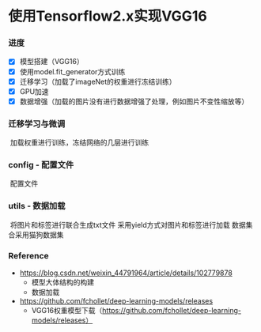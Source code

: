 # 使用Tensorflow2.x实现VGG16

### 进度

- [x] 模型搭建（VGG16）
- [x] 使用model.fit_generator方式训练
- [x] 迁移学习（加载了imageNet的权重进行冻结训练）
- [x] GPU加速
- [x] 数据增强（加载的图片没有进行数据增强了处理，例如图片不变性缩放等）

### 迁移学习与微调

​		加载权重进行训练，冻结网络的几层进行训练

### config - 配置文件

​		配置文件

### utils - 数据加载

​		将图片和标签进行联合生成txt文件
		采用yield方式对图片和标签进行加载
		数据集合采用猫狗数据集

### Reference

- https://blog.csdn.net/weixin_44791964/article/details/102779878
	- 模型大体结构的构建
	- 数据加载
- https://github.com/fchollet/deep-learning-models/releases
	- VGG16权重模型下载（https://github.com/fchollet/deep-learning-models/releases）
